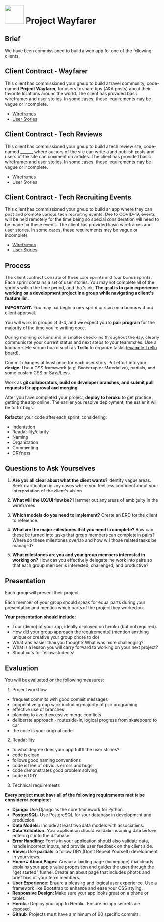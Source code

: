 # <img src="https://cloud.githubusercontent.com/assets/7833470/10899314/63829980-8188-11e5-8cdd-4ded5bcb6e36.png" height="60"> Project Wayfarer

## Brief

We have been commissioned to build a web app for one of the following clients. 

## Client Contract - Wayfarer

This client has commissioned your group to build a travel community, code-named **Project Wayfarer**, for users to share tips (AKA posts) about their favorite locations around the world. The client has provided basic wireframes and user stories. In some cases, these requirements may be vague or incomplete.

- [Wireframes](./wireframes.png)
- [User Stories](./user-stories.md)

## Client Contract - Tech Reviews

This client has commissioned your group to build a tech review site, code-named ______, where authors of the site can write a and publish posts and users of the site can comment on articles. The client has provided basic wireframes and user stories. In some cases, these requirements may be vague or incomplete.

- [Wireframes]()
- [User Stories]()

## Client Contract - Tech Recruiting Events

This client has commissioned your group to build an app where they can post and promote various tech recruiting events. Due to COVID-19, events will be held remotely for the time being so special consideration will need to be made for these events. The client has provided basic wireframes and user stories. In some cases, these requirements may be vague or incomplete.

- [Wireframes]()
- [User Stories]()

## Process

The client contract consists of three core sprints and four bonus sprints. Each sprint contains a set of user stories. You may not complete all of the sprints within the time period, and that's ok. **The goal is to gain experience working on a development project in a group while navigating a client's feature list.**

**IMPORTANT:** You may not begin a new sprint or start on a bonus without client approval.

You will work in groups of 3-4, and we expect you to **pair program** for the majority of the time you're writing code.

During morning scrums and in smaller check-ins throughout the day, clearly communicate your current status and next steps to your teammates. Use a kanban-style scrum board such as **Trello** to organize tasks ([example Trello board](https://trello.com/b/JPdt327u/vagabond)).

Commit changes at least once for each user story. Put effort into your **design**. Use a CSS framework (e.g. Bootstrap or Materialize), partials, and some custom CSS or Sass/Less.

Work as **git collaborators, build on developer branches, and submit pull requests for approval and merging**.

After you have completed your project, **deploy to heroku** to get practice getting the app online. The earlier you resolve deployment, the easier it will be to fix bugs.

**Refactor** your code after each sprint, considering:

- Indentation
- Readability/clarity
- Naming
- Organization
- Commenting
- DRYness

## Questions to Ask Yourselves

1. **Are you all clear about what the client wants?** Identify vague areas. Seek clarification in any cases where you feel less confident about your interpretation of the client's vision.

2. **What will the UX/UI flow be?** Hammer out any areas of ambiguity in the wireframes

3. **Which models do you need to implement?** Create an ERD for the client to reference.

4. **What are the major milestones that you need to complete?** How can these be turned into tasks that group members can complete in pairs? Where do these milestones overlap and how will those related tasks be managed?

5. **What milestones are you and your group members interested in working on?** How can you effectively delegate the work into pairs so that each group member is interested, challenged, and productive?

## Presentation

Each group will present their project.

Each member of your group should speak for equal parts during your presentation and mention which parts of the project they worked on.

**Your presentation should include:**

- Tour (demo) of your app, ideally deployed on heroku (but not required).
- How did your group approach the requirements? (mention anything unique or creative your group chose to do)
- What was easier than you thought? What was more challenging?
- What is a lesson you will carry forward to working on your next project?
- Shout outs for fellow students!

## Evaluation

You will be evaluated on the following measures:

1. Project workflow

- frequent commits with good commit messages
- cooperative group work including majority of pair programing
- effective use of branches
- planning to avoid excessive merge conflicts
- deliberate approach - routeside-in, logical progress from skateboard to car
- the code is your original code

2. Readability

- to what degree does your app fulfill the user stories?
- code is clean
- follows good naming conventions
- code is free of obvious errors and bugs
- code demonstrates good problem solving
- code is DRY

3. Technical requirements

**Every project must have all of the following requirements met to be considered complete:**

- **Django:** Use Django as the core framework for Python.
- **PostgreSQL:** Use PostgreSQL for your database in development and production.
- **Data Models:** Include at least two data models with associations.
- **Data Validation:** Your application should validate incoming data before entering it into the database.
- **Error Handling:** Forms in your application should also validate data, handle incorrect inputs, and provide user feedback on the client side.
- **Views:** Use **partials** to follow DRY (Don’t Repeat Yourself) development in your views.
- **Home & About Pages:** Create a landing page (homepage) that clearly explains your app's value proposition and guides the user through the "get started" funnel. Create an about page that includes photos and brief bios of your team members.
- **User Experience:** Ensure a pleasing and logical user experience. Use a framework like Bootstrap to enhance and ease your CSS styling.
- **Responsive Design:** Make sure your app looks great on a phone or tablet.
- **Heroku:** Deploy your app to Heroku. Ensure no app secrets are exposed.
- **Github:** Projects must have a minimum of 60 specific commits.

